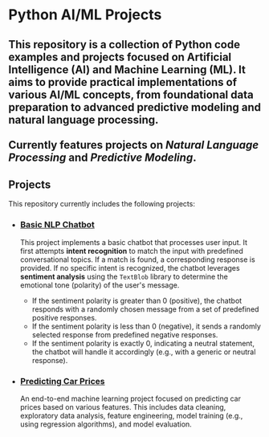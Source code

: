 # Python AI/ML Projects
This repository is a collection of Python code examples and projects focused on Artificial Intelligence (AI) and Machine Learning (ML). It aims to provide practical implementations of various AI/ML concepts, from foundational data preparation to advanced predictive modeling and natural language processing.<br><br>
**Currently features projects on *Natural Language Processing* and *Predictive Modeling*.**
---
## Projects

This repository currently includes the following projects:
* ### [Basic NLP Chatbot](./Basic_NLP_Chatbot.py)
  This project implements a basic chatbot that processes user input. It first attempts **intent recognition** to match the input with predefined conversational topics. If a match is found, a corresponding response is provided. If no specific intent is recognized, the chatbot leverages **sentiment analysis** using the `TextBlob` library to determine the emotional tone (polarity) of the user's message.
    * If the sentiment polarity is greater than 0 (positive), the chatbot responds with a randomly chosen message from a set of predefined positive responses.
    * If the sentiment polarity is less than 0 (negative), it sends a randomly selected response from predefined negative responses.
    * If the sentiment polarity is exactly 0, indicating a neutral statement, the chatbot will handle it accordingly (e.g., with a generic or neutral response).


* ### [Predicting Car Prices](./predicting_car_prices)
    An end-to-end machine learning project focused on predicting car prices based on various features. This includes data cleaning, exploratory data analysis, feature engineering, model training (e.g., using regression algorithms), and model evaluation.
